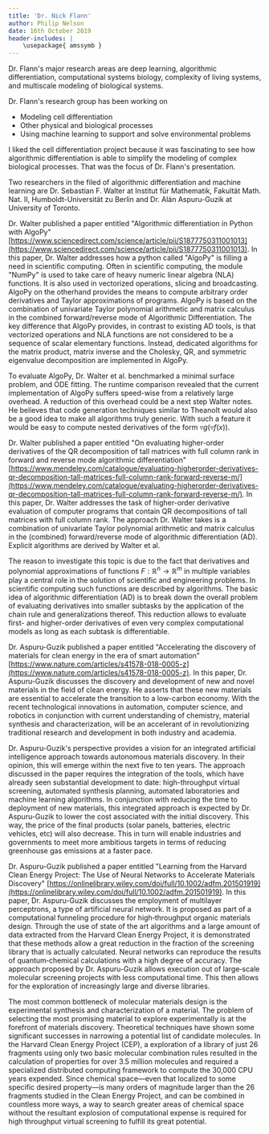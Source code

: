 ```yaml
---
title: 'Dr. Nick Flann'
author: Philip Nelson
date: 16th October 2019
header-includes: |
    \usepackage{ amssymb }
---
```


Dr. Flann's major research areas are deep learning, algorithmic differentiation, computational systems biology, complexity of living systems, and multiscale modeling of biological systems.

Dr. Flann's research group has been working on

* Modeling cell differentiation
* Other physical and biological processes
* Using machine learning to support and solve environmental problems

I liked the cell differentiation project because it was fascinating to see how algorithmic differentiation is able to simplify the modeling of complex biological processes. That was the focus of Dr. Flann's presentation. 

Two researchers in the filed of algorithmic differentiation and machine learning are Dr. Sebastian F. Walter at Institut für Mathematik, Fakultät Math. Nat. II, Humboldt-Universität zu Berlin and Dr. Alán Aspuru-Guzik at University of Toronto.

Dr. Walter published a paper entitled "Algorithmic differentiation in Python with AlgoPy" [https://www.sciencedirect.com/science/article/pii/S1877750311001013](https://www.sciencedirect.com/science/article/pii/S1877750311001013). In this paper, Dr. Walter addresses how a python called "AlgoPy" is filling a need in scientific computing. Often in scientific computing, the module "NumPy" is used to take care of heavy numeric linear algebra (NLA) functions. It is also used in vectorized operations, slicing and broadcasting. AlgoPy on the otherhand provides the means to compute arbitrary order derivatives and Taylor approximations of programs. AlgoPy is based on the combination of univariate Taylor polynomial arithmetic and matrix calculus in the combined forward/reverse mode of Algorithmic Differentiation. The key difference that AlgoPy provides, in contrast to existing AD tools, is that vectorized operations and NLA functions are not considered to be a sequence of scalar elementary functions. Instead, dedicated algorithms for the matrix product, matrix inverse and the Cholesky, QR, and symmetric eigenvalue decomposition are implemented in AlgoPy.

To evaluate AlgoPy, Dr. Walter et al. benchmarked a minimal surface problem, and ODE fitting. The runtime comparison revealed that the current implementation of AlgoPy suffers speed-wise from a relatively large overhead. A reduction of this overhead could be a next step Walter notes. He believes that code generation techniques similar to TheanoIt would also be a good idea to make all algorithms truly generic. With such a feature it would be easy to compute nested derivatives of the form $\triangledown g(\triangledown f(x))$.

Dr. Walter published a paper entitled "On evaluating higher-order derivatives of the QR decomposition of tall matrices with full column rank in forward and reverse mode algorithmic differentiation" [https://www.mendeley.com/catalogue/evaluating-higherorder-derivatives-qr-decomposition-tall-matrices-full-column-rank-forward-reverse-m/](https://www.mendeley.com/catalogue/evaluating-higherorder-derivatives-qr-decomposition-tall-matrices-full-column-rank-forward-reverse-m/). In this paper, Dr. Walter addresses the task of higher-order derivative evaluation of computer programs that contain QR decompositions of tall matrices with full column rank. The approach Dr. Walter takes is a combination of univariate Taylor polynomial arithmetic and matrix calculus in the (combined) forward/reverse mode of algorithmic differentiation (AD). Explicit algorithms are derived by Walter et al.

The reason to investigate this topic is due to the fact that derivatives and polynomial approximations of functions $F:\mathbb{R}^n \rightarrow \mathbb{R}^m$ in multiple variables play a central role in the solution of scientific and engineering problems. In scientific computing such functions are described by algorithms. The basic idea of algorithmic differentiation (AD) is to break down the overall problem of evaluating derivatives into smaller subtasks by the application of the chain rule and generalizations thereof. This reduction allows to evaluate first- and higher-order derivatives of even very complex computational models as long as each subtask is differentiable.

Dr. Aspuru-Guzik published a paper entitled "Accelerating the discovery of materials for clean energy in the era of smart automation" [https://www.nature.com/articles/s41578-018-0005-z](https://www.nature.com/articles/s41578-018-0005-z). In this paper, Dr. Aspuru-Guzik discusses the discovery and development of new and novel materials in the field of clean energy. He asserts that these new materials are essential to accelerate the transition to a low-carbon economy. With the recent technological innovations in automation, computer science, and robotics in conjunction with current understanding of chemistry, material synthesis and characterization, will be an accelerant of in revolutionizing traditional research and development in both industry and academia.

Dr. Aspuru-Guzik's perspective provides a vision for an integrated artificial intelligence approach towards autonomous materials discovery. In their opinion, this will emerge within the next five to ten years. The approach discussed in the paper requires the integration of the tools, which have already seen substantial development to date: high-throughput virtual screening, automated synthesis planning, automated laboratories and machine learning algorithms. In conjunction with reducing the time to deployment of new materials, this integrated approach is expected by Dr. Aspuru-Guzik to lower the cost associated with the initial discovery. This way, the price of the final products (solar panels, batteries, electric vehicles, etc) will also decrease. This in turn will enable industries and governments to meet more ambitious targets in terms of reducing greenhouse gas emissions at a faster pace.


Dr. Aspuru-Guzik published a paper entitled "Learning from the Harvard Clean Energy Project: The Use of Neural Networks to Accelerate Materials Discovery" [https://onlinelibrary.wiley.com/doi/full/10.1002/adfm.201501919](https://onlinelibrary.wiley.com/doi/full/10.1002/adfm.201501919). In this paper, Dr. Aspuru-Guzik discusses the employment of multilayer perceptrons, a type of artificial neural network. It is proposed as part of a computational funneling procedure for high‐throughput organic materials design. Through the use of state of the art algorithms and a large amount of data extracted from the Harvard Clean Energy Project, it is demonstrated that these methods allow a great reduction in the fraction of the screening library that is actually calculated. Neural networks can reproduce the results of quantum‐chemical calculations with a high degree of accuracy. The approach proposed by Dr. Aspuru-Guzik allows execution out of large‐scale molecular screening projects with less computational time. This then allows for the exploration of increasingly large and diverse libraries.

The most common bottleneck of molecular materials design is the experimental synthesis and characterization of a material. The problem of selecting the most promising material to explore experimentally is at the forefront of materials discovery. Theoretical techniques have shown some significant successes in narrowing a potential list of candidate molecules. In the Harvard Clean Energy Project (CEP), a exploration of a library of just 26 fragments using only two basic molecular combination rules resulted in the calculation of properties for over 3.5 million molecules and required a specialized distributed computing framework to compute the 30,000 CPU years expended. Since chemical space—even that localized to some specific desired property—is many orders of magnitude larger than the 26 fragments studied in the Clean Energy Project, and can be combined in countless more ways, a way to search greater areas of chemical space without the resultant explosion of computational expense is required for high throughput virtual screening to fulfill its great potential.
